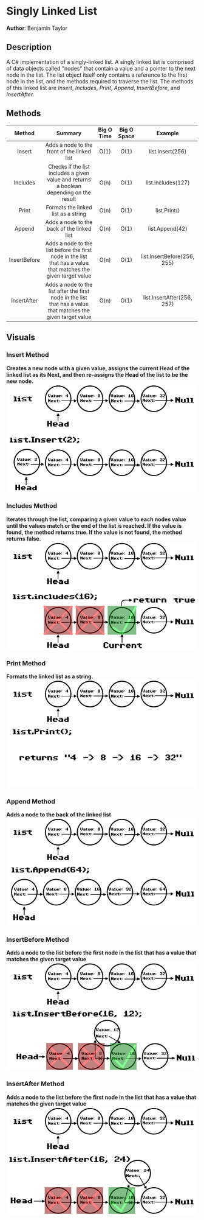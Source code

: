 # Singly Linked List
**Author**: Benjamin Taylor

## Description
A C# implementation of a singly-linked list. A singly linked list is comprised of data objects called "nodes" that contain a value and a pointer to the next node in the list. The list object itself only contains a reference to the first node in the list, and the methods required to traverse the list. The methods of this linked list are *Insert*, *Includes*, *Print*, *Append*, *InsertBefore*, and *InsertAfter*.

## Methods
| Method | Summary | Big O Time | Big O Space | Example |
| :----: | :-----: | :--------: | :---------: | :-----: |
| Insert | Adds a node to the front of the linked list | O(1) | O(1) | list.Insert(256) |
| Includes | Checks if the list includes a given value and returns a boolean depending on the result | O(n) | O(1) | list.includes(127) |
| Print | Formats the linked list as a string | O(n) | O(1) | list.Print() |
| Append | Adds a node to the back of the linked list | O(n) | O(1) | list.Append(42) |
| InsertBefore | Adds a node to the list before the first node in the list that has a value that matches the given target value | O(n) | O(1) | list.InsertBefore(256, 255) |
| InsertAfter | Adds a node to the list after the first node in the list that has a value that matches the given target value | O(n) | O(1) | list.InsertAfter(256, 257) |

## Visuals

### Insert Method
**Creates a new node with a given value, assigns the current Head of the linked list as its Next, and then re-assigns the Head of the list to be the new node.**
![Insert](../../assets/linked-list/linkedlistinsert.webp)

### Includes Method
**Iterates through the list, comparing a given value to each nodes value until the values match or the end of the list is reached. If the value is found, the method returns true. If the value is not found, the method returns false.**
![Includes](../../assets/linked-list/linkedlistincludes.webp)

### Print Method
**Formats the linked list as a string.**
![Print](../../assets/linked-list/linkedlistprint.webp)

### Append Method
**Adds a node to the back of the linked list**
![Append](../../assets/linked-list/linkedlistappend.webp)

### InsertBefore Method
**Adds a node to the list before the first node in the list that has a value that matches the given target value**
![InsertBefore](../../assets/linked-list/linkedlistinsertbefore.webp)

### InsertAfter Method
**Adds a node to the list before the first node in the list that has a value that matches the given target value**
![InsertAfter](../../assets/linked-list/linkedlistinsertafter.webp)
